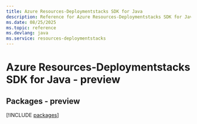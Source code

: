 ```yaml
---
title: Azure Resources-Deploymentstacks SDK for Java
description: Reference for Azure Resources-Deploymentstacks SDK for Java
ms.date: 08/25/2025
ms.topic: reference
ms.devlang: java
ms.service: resources-deploymentstacks
---
```

# Azure Resources-Deploymentstacks SDK for Java - preview
## Packages - preview
[!INCLUDE [packages](resources-deploymentstacks-index.md)]